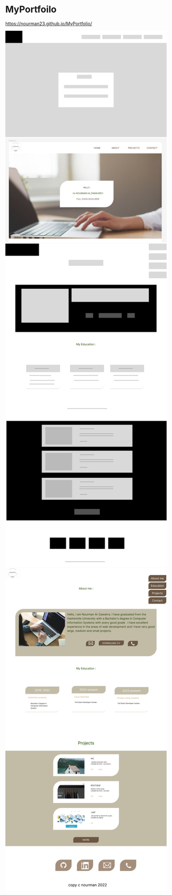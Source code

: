 # MyPortfoilo

https://nourman23.github.io/MyPortfolio/

![](./screenShots/Home%20wireframe.png)
![](./screenShots/Home%20mockup.png)
![](./screenShots/About%20wireframe.png)
![](./screenShots/About%20mockup.png)

